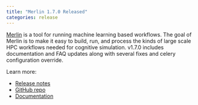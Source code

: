 ```yaml
---
title: "Merlin 1.7.0 Released"
categories: release
---
```


[Merlin](https://github.com/LLNL/merlin) is a tool for running machine learning based workflows. The goal of Merlin is to make it easy to build, run, and process the kinds of large scale HPC workflows needed for cognitive simulation. v1.7.0 includes documentation and FAQ updates along with several fixes and celery configuration override.

Learn more:
- [Release notes](https://github.com/LLNL/merlin/releases/tag/1.7.0)
- [GitHub repo](https://github.com/LLNL/merlin)
- [Documentation](https://merlin.readthedocs.io/en/latest/)
